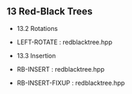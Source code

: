 13 Red-Black Trees
-------------------

- 13.2 Rotations
 - LEFT-ROTATE		:	redblacktree.hpp

- 13.3 Insertion
 - RB-INSERT		:	redblacktree.hpp	
 - RB-INSERT-FIXUP	:	redblacktree.hpp
